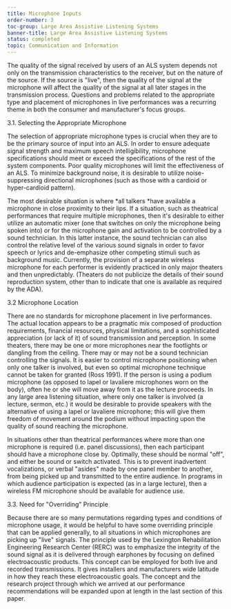 ```yaml
---
title: Microphone Inputs
order-number: 3
toc-group: Large Area Assistive Listening Systems
banner-title: Large Area Assistive Listening Systems
status: completed
topic: Communication and Information
---
```


The quality of the signal received by users of an ALS system depends not only on the transmission characteristics to the receiver, but on the nature of the source. If the source is "live", then the quality of the signal at the microphone will affect the quality of the signal at all later stages in the transmission process. Questions and problems related to the appropriate type and placement of microphones in live performances was a recurring theme in both the consumer and manufacturer's focus groups.

3.1. Selecting the Appropriate Microphone

The selection of appropriate microphone types is crucial when they are to be the primary source of input into an ALS. In order to ensure adequate signal strength and maximum speech intelligibility, microphone specifications should meet or exceed the specifications of the rest of the system components. Poor quality microphones will limit the effectiveness of an ALS. To minimize background noise, it is desirable to utilize noise-suppressing directional microphones (such as those with a cardioid or hyper-cardioid pattern).

The most desirable situation is where *all talkers *have available a microphone in close proximity to their lips. If a situation, such as theatrical performances that require multiple microphones, then it's desirable to either utilize an automatic mixer (one that switches on only the microphone being spoken into) or for the microphone gain and activation to be controlled by a sound technician. In this latter instance, the sound technician can also control the relative level of the various sound signals in order to favor speech or lyrics and de-emphasize other competing stimuli such as background music. Currently, the provision of a separate wireless microphone for each performer is evidently practiced in only major theaters and then unpredictably. (Theaters do not publicize the details of their sound reproduction system, other than to indicate that one is available as required by the ADA).

3.2 Microphone Location

There are no standards for microphone placement in live performances. The actual location appears to be a pragmatic mix composed of production requirements, financial resources, physical limitations, and a sophisticated appreciation (or lack of it) of sound transmission and perception. In some theaters, there may be one or more microphones near the footlights or dangling from the ceiling. There may or may not be a sound technician controlling the signals. It is easier to control microphone positioning when only one talker is involved, but even so optimal microphone technique cannot be taken for granted (Ross 1991). If the person is using a podium microphone (as opposed to lapel or lavaliere microphones worn on the body), often he or she will move away from it as the lecture proceeds. In any large area listening situation, where only one talker is involved (a lecture, sermon, etc.) it would be desirable to provide speakers with the alternative of using a lapel or lavaliere microphone; this will give them freedom of movement around the podium without impacting upon the quality of sound reaching the microphone.

In situations other than theatrical performances where more than one microphone is required (i.e. panel discussions), then each participant should have a microphone close by. Optimally, these should be normal "off", and either be sound or switch activated. This is to prevent inadvertent vocalizations, or verbal "asides" made by one panel member to another, from being picked up and transmitted to the entire audience. In programs in which audience participation is expected (as in a large lecture), then a wireless FM microphone should be available for audience use.

3.3. Need for "Overriding" Principle

Because there are so many permutations regarding types and conditions of microphone usage, it would be helpful to have some overriding principle that can be applied generally, to all situations in which microphones are picking up "live" signals. The principle used by the Lexington Rehabilitation Engineering Research Center (RERC) was to emphasize the integrity of the sound signal as it is delivered through earphones by focusing on defined electroacoustic products. This concept can be employed for both live and recorded transmissions. It gives installers and manufacturers wide latitude in how they reach these electroacoustic goals. The concept and the research project through which we arrived at our performance recommendations will be expanded upon at length in the last section of this paper.

